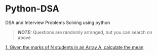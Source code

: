# Python-DSA
DSA and Interview Problems Solving using python

> **_NOTE:_** Questions are randomly arranged, but you can search on above

<a href="https://github.com/Naitik-Soni/Python-DSA/blob/main/Given%20the%20marks%20of%20N%20students%20in%20an%20Array%20A%2C%20calculate%20the%20mean.py"> 1. Given the marks of N students in an Array A, calculate the mean </a>
